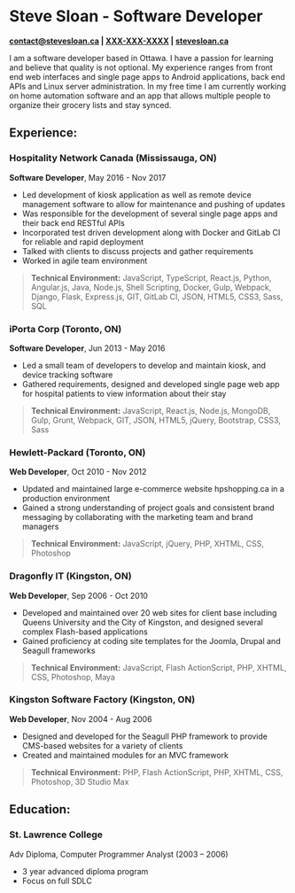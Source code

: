 # Steve Sloan **- Software Developer**

**[contact@stevesloan.ca](mailto:contact@stevesloan.ca) |
[XXX-XXX-XXXX](tel:XXX-XXX-XXXX) |
[stevesloan.ca](https://stevesloan.ca)**

I am a software developer based in Ottawa. I have a passion for learning and believe that quality is not optional.
My experience ranges from front end web interfaces and single page apps to Android applications, back end APIs and Linux server administration.
In my free time I am currently working on home automation software and an app that allows multiple people to organize their grocery lists and stay synced.

## Experience:
### Hospitality Network Canada (Mississauga, ON)
**Software Developer**, May 2016 - Nov 2017

- Led development of kiosk application as well as remote device management software to allow for maintenance and pushing of updates
- Was responsible for the development of several single page apps and their back end RESTful APIs
- Incorporated test driven development along with Docker and GitLab CI for reliable and rapid deployment
- Talked with clients to discuss projects and gather requirements
- Worked in agile team environment

> **Technical Environment:**
JavaScript, TypeScript, React.js, Python, Angular.js, Java, Node.js, Shell Scripting, Docker, Gulp, Webpack, Django, Flask, Express.js, GIT, GitLab CI, JSON, HTML5, CSS3, Sass, SQL


### iPorta Corp (Toronto, ON)
**Software Developer**, Jun 2013 - May 2016

- Led a small team of developers to develop and maintain kiosk, and device tracking software
- Gathered requirements, designed and developed single page web app for hospital patients to view information about their stay

> **Technical Environment:**
JavaScript, React.js, Node.js, MongoDB, Gulp, Grunt, Webpack, GIT, JSON, HTML5, jQuery, Bootstrap, CSS3, Sass

### Hewlett-Packard (Toronto, ON)
**Web Developer**, Oct 2010 - Nov 2012

- Updated and maintained large e-commerce website hpshopping.ca in a production environment
- Gained a strong understanding of project goals and consistent brand messaging by collaborating with the marketing team and brand managers

> **Technical Environment:**
JavaScript, jQuery, PHP, XHTML, CSS, Photoshop

### Dragonfly IT (Kingston, ON)
**Web Developer**, Sep 2006 - Oct 2010

- Developed and maintained over 20 web sites for client base including Queens University and the City of Kingston, and designed several complex Flash-based applications
- Gained proficiency at coding site templates for the Joomla, Drupal and Seagull frameworks

> **Technical Environment:**
JavaScript, Flash ActionScript, PHP, XHTML, CSS, Photoshop, Maya

### Kingston Software Factory (Kingston, ON)
**Web Developer**, Nov 2004 - Aug 2006

- Designed and developed for the Seagull PHP framework to provide CMS-based websites for a variety of clients
- Created and maintained modules for an MVC framework

> **Technical Environment:**
PHP, Flash ActionScript, PHP, XHTML, CSS, Photoshop, 3D Studio Max

## Education:
### St\. Lawrence College
Adv Diploma, Computer Programmer Analyst (2003 – 2006)

- 3 year advanced diploma program
- Focus on full SDLC
